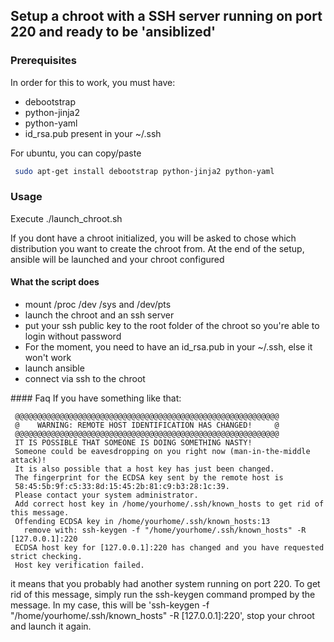 ## Setup a chroot with a SSH server running on port 220 and ready to be 'ansiblized'

### Prerequisites
In order for this to work, you must have: 
* debootstrap
* python-jinja2
* python-yaml
* id_rsa.pub present in your ~/.ssh

For ubuntu, you can copy/paste
```bash
 sudo apt-get install debootstrap python-jinja2 python-yaml
```

### Usage
Execute ./launch_chroot.sh

If you dont have a chroot initialized, you will be asked to chose which distribution you want to create the chroot from.
At the end of the setup, ansible will be launched and your chroot configured

#### What the script does 

* mount /proc /dev /sys and /dev/pts
* launch the chroot and an ssh server
* put your ssh public key to the root folder of the chroot so you're able to login without password
 * For the moment, you need to have an id_rsa.pub in your ~/.ssh, else it won't work
* launch ansible
* connect via ssh to the chroot

#### Faq
If you have something like that:
```
 @@@@@@@@@@@@@@@@@@@@@@@@@@@@@@@@@@@@@@@@@@@@@@@@@@@@@@@@@@@
 @    WARNING: REMOTE HOST IDENTIFICATION HAS CHANGED!     @
 @@@@@@@@@@@@@@@@@@@@@@@@@@@@@@@@@@@@@@@@@@@@@@@@@@@@@@@@@@@
 IT IS POSSIBLE THAT SOMEONE IS DOING SOMETHING NASTY!
 Someone could be eavesdropping on you right now (man-in-the-middle attack)!
 It is also possible that a host key has just been changed.
 The fingerprint for the ECDSA key sent by the remote host is
 58:45:5b:9f:c5:33:8d:15:45:2b:81:c9:b3:28:1c:39.
 Please contact your system administrator.
 Add correct host key in /home/yourhome/.ssh/known_hosts to get rid of this message.
 Offending ECDSA key in /home/yourhome/.ssh/known_hosts:13
   remove with: ssh-keygen -f "/home/yourhome/.ssh/known_hosts" -R [127.0.0.1]:220
 ECDSA host key for [127.0.0.1]:220 has changed and you have requested strict checking.
 Host key verification failed.
```

it means that you probably had another system running on port 220.
To get rid of this message, simply run the ssh-keygen command promped by the message. In my case, this will be 'ssh-keygen -f "/home/yourhome/.ssh/known_hosts" -R [127.0.0.1]:220', stop your chroot and launch it again.
